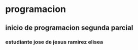 # programacion
## inicio de programacion segunda parcial
### estudiante jose de jesus ramirez elisea 
